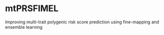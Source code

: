 # mtPRSFIMEL
Improving multi-trait polygenic risk score prediction using fine-mapping and ensemble learning
